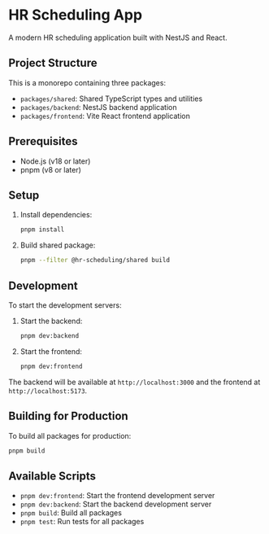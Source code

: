# HR Scheduling App

A modern HR scheduling application built with NestJS and React.

## Project Structure

This is a monorepo containing three packages:

- `packages/shared`: Shared TypeScript types and utilities
- `packages/backend`: NestJS backend application
- `packages/frontend`: Vite React frontend application

## Prerequisites

- Node.js (v18 or later)
- pnpm (v8 or later)

## Setup

1. Install dependencies:
   ```bash
   pnpm install
   ```

2. Build shared package:
   ```bash
   pnpm --filter @hr-scheduling/shared build
   ```

## Development

To start the development servers:

1. Start the backend:
   ```bash
   pnpm dev:backend
   ```

2. Start the frontend:
   ```bash
   pnpm dev:frontend
   ```

The backend will be available at `http://localhost:3000` and the frontend at `http://localhost:5173`.

## Building for Production

To build all packages for production:

```bash
pnpm build
```

## Available Scripts

- `pnpm dev:frontend`: Start the frontend development server
- `pnpm dev:backend`: Start the backend development server
- `pnpm build`: Build all packages
- `pnpm test`: Run tests for all packages 